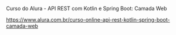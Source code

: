 Curso do Alura - API REST com Kotlin e Spring Boot: Camada Web

https://www.alura.com.br/curso-online-api-rest-kotlin-spring-boot-camada-web